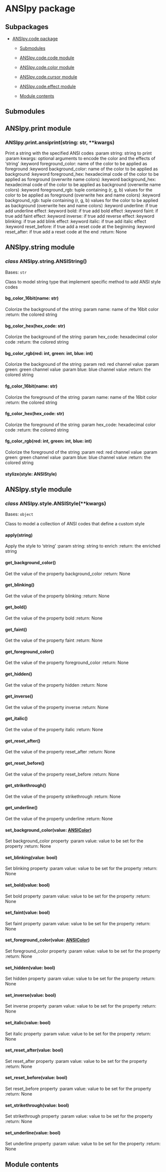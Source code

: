 # ANSIpy package

## Subpackages


* [ANSIpy.code package](ANSIpy.code.md)


    * [Submodules](ANSIpy.code.md#submodules)


    * [ANSIpy.code.code module](ANSIpy.code.md#module-ANSIpy.code.code)


    * [ANSIpy.code.color module](ANSIpy.code.md#module-ANSIpy.code.color)


    * [ANSIpy.code.cursor module](ANSIpy.code.md#module-ANSIpy.code.cursor)


    * [ANSIpy.code.effect module](ANSIpy.code.md#module-ANSIpy.code.effect)


    * [Module contents](ANSIpy.code.md#module-ANSIpy.code)


## Submodules

## ANSIpy.print module


### ANSIpy.print.ansiprint(string: str, \*\*kwargs)
Print a string with the specified ANSI codes
:param string: string to print
:param kwargs: optional arguments to encode the color and the effects of ‘string’
:keyword foreground_color: name of the color to be applied as foreground
:keyword background_color: name of the color to be applied as background
:keyword foreground_hex: hexadecimal code of the color to be applied as foreground (overwrite name colors)
:keyword background_hex: hexadecimal code of the color to be applied as background (overwrite name colors)
:keyword foreground_rgb: tuple containing (r, g, b) values for the color to be applied as foreground (overwrite hex
and name colors)
:keyword background_rgb: tuple containing (r, g, b) values for the color to be applied as background (overwrite hex
and name colors)
:keyword underline: if true add underline effect
:keyword bold: if true add bold effect
:keyword faint: if true add faint effect
:keyword inverse: if true add reverse effect
:keyword blinking: if true add blink effect
:keyword italic: if true add italic effect
:keyword reset_before: if true add a reset code at the beginning
:keyword reset_after: if true add a reset code at the end
:return: None

## ANSIpy.string module


### _class_ ANSIpy.string.ANSIString()
Bases: `str`

Class to model string type that implement specific method to add ANSI style codes


#### bg_color_16bit(name: str)
Colorize the background of the string
:param name: name of the 16bit color
:return: the colored string


#### bg_color_hex(hex_code: str)
Colorize the background of the string
:param hex_code: hexadecimal color code
:return: the colored string


#### bg_color_rgb(red: int, green: int, blue: int)
Colorize the background of the string
:param red: red channel value
:param green: green channel value
:param blue: blue channel value
:return: the colored string


#### fg_color_16bit(name: str)
Colorize the foreground of the string
:param name: name of the 16bit color
:return: the colored string


#### fg_color_hex(hex_code: str)
Colorize the foreground of the string
:param hex_code: hexadecimal color code
:return: the colored string


#### fg_color_rgb(red: int, green: int, blue: int)
Colorize the foreground of the string
:param red: red channel value
:param green: green channel value
:param blue: blue channel value
:return: the colored string


#### stylize(style: ANSIStyle)
## ANSIpy.style module


### _class_ ANSIpy.style.ANSIStyle(\*\*kwargs)
Bases: `object`

Class to model a collection of ANSI codes that define a custom style


#### apply(string)
Apply the style to ‘string’
:param string: string to enrich
:return: the enriched string


#### get_background_color()
Get the value of the property background_color
:return: None


#### get_blinking()
Get the value of the property blinking
:return: None


#### get_bold()
Get the value of the property bold
:return: None


#### get_faint()
Get the value of the property faint
:return: None


#### get_foreground_color()
Get the value of the property foreground_color
:return: None


#### get_hidden()
Get the value of the property hidden
:return: None


#### get_inverse()
Get the value of the property inverse
:return: None


#### get_italic()
Get the value of the property italic
:return: None


#### get_reset_after()
Get the value of the property reset_after
:return: None


#### get_reset_before()
Get the value of the property reset_before
:return: None


#### get_strikethrough()
Get the value of the property strikethrough
:return: None


#### get_underline()
Get the value of the property underline
:return: None


#### set_background_color(value: [ANSIColor](ANSIpy.code.md#ANSIpy.code.color.ANSIColor))
Set background_color property
:param value: value to be set for the property
:return: None


#### set_blinking(value: bool)
Set blinking property
:param value: value to be set for the property
:return: None


#### set_bold(value: bool)
Set bold property
:param value: value to be set for the property
:return: None


#### set_faint(value: bool)
Set faint property
:param value: value to be set for the property
:return: None


#### set_foreground_color(value: [ANSIColor](ANSIpy.code.md#ANSIpy.code.color.ANSIColor))
Set foreground_color property
:param value: value to be set for the property
:return: None


#### set_hidden(value: bool)
Set hidden property
:param value: value to be set for the property
:return: None


#### set_inverse(value: bool)
Set inverse property
:param value: value to be set for the property
:return: None


#### set_italic(value: bool)
Set italic property
:param value: value to be set for the property
:return: None


#### set_reset_after(value: bool)
Set reset_after property
:param value: value to be set for the property
:return: None


#### set_reset_before(value: bool)
Set reset_before property
:param value: value to be set for the property
:return: None


#### set_strikethrough(value: bool)
Set strikethrough property
:param value: value to be set for the property
:return: None


#### set_underline(value: bool)
Set underline property
:param value: value to be set for the property
:return: None

## Module contents
